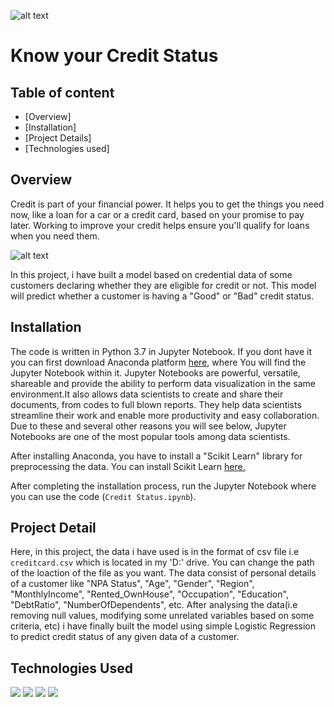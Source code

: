 ![alt text](http://blog.mycreditstatus.in/wp-content/uploads/2018/08/cropped-MyCreditStatus_logo-2.png)

# Know your Credit Status

## Table of content
  * [Overview]
  * [Installation]
  * [Project Details]
  * [Technologies used]
  
## Overview
Credit is part of your financial power. It helps you to get the things you need now, like a loan for a car or a credit card, based on your promise to pay later. Working to improve your credit helps ensure you'll qualify for loans when you need them.

![alt text](https://mygreatlakes.org/mglstatic/educate/images/knowledge-center/interactive-assets/credit/good-credit-man.png)

In this project, i have built a model based on credential data of some customers declaring whether they are eligible for credit or not. This model will predict whether a customer is having a "Good" or "Bad" credit status.

## Installation
The code is written in Python 3.7 in Jupyter Notebook. If you dont have it you can first download Anaconda platform [here](https://docs.anaconda.com/anaconda/install/), where You will find the Jupyter Notebook within it. Jupyter Notebooks are powerful, versatile, shareable and provide the ability to perform data visualization in the same environment.It also allows data scientists to create and share their documents, from codes to full blown reports. They help data scientists streamline their work and enable more productivity and easy collaboration. Due to these and several other reasons you will see below, Jupyter Notebooks are one of the most popular tools among data scientists.

After installing Anaconda, you have to install a "Scikit Learn" library for preprocessing the data. You can install Scikit Learn [here.](https://scikit-learn.org/stable/install.html)

After completing the installation process, run the Jupyter Notebook where you can use the code (`Credit Status.ipynb`).

## Project Detail
Here, in this project, the data i have used is in the format of csv file i.e `creditcard.csv` which is located in my 'D:' drive. You can change the path of the loaction of the file as you want. The data consist of personal details of a customer like "NPA Status",	"Age",	"Gender",	"Region",	"MonthlyIncome",	"Rented_OwnHouse",	"Occupation",	"Education", "DebtRatio", "NumberOfDependents", etc. After analysing the data(i.e removing null values, modifying some unrelated variables based on some criteria, etc) i have finally built the model using simple Logistic Regression to predict credit status of any given data of a customer.

## Technologies Used
![](https://forthebadge.com/images/badges/made-with-python.svg)
![](https://i.redd.it/c6h7rok9c2v31.jpg)
![](https://twilio-cms-prod.s3.amazonaws.com/original_images/jupyter_python_numpy.png)
![](https://data-flair.training/blogs/wp-content/uploads/sites/2/2019/07/scikit-learn-logo.png)


